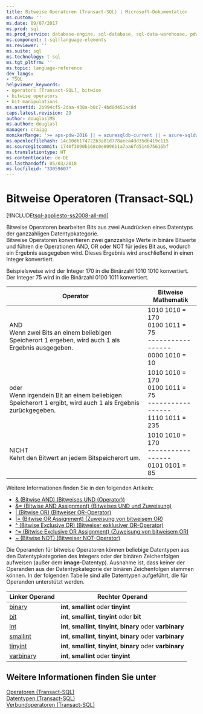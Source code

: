 ```yaml
---
title: Bitweise Operatoren (Transact-SQL) | Microsoft-Dokumentation
ms.custom: ''
ms.date: 09/07/2017
ms.prod: sql
ms.prod_service: database-engine, sql-database, sql-data-warehouse, pdw
ms.component: t-sql|language-elements
ms.reviewer: ''
ms.suite: sql
ms.technology: t-sql
ms.tgt_pltfrm: ''
ms.topic: language-reference
dev_langs:
- TSQL
helpviewer_keywords:
- operators [Transact-SQL], bitwise
- bitwise operators
- bit manipulations
ms.assetid: 2b994cf5-2daa-438a-b8c7-4bd8d451ac8d
caps.latest.revision: 29
author: douglaslMS
ms.author: douglasl
manager: craigg
monikerRange: '>= aps-pdw-2016 || = azuresqldb-current || = azure-sqldw-latest || >= sql-server-2016 || = sqlallproducts-allversions'
ms.openlocfilehash: 14c10d6174722b3a81d778aeea4dd35db419c115
ms.sourcegitcommit: 1740f3090b168c0e809611a7aa6fd514075616bf
ms.translationtype: HT
ms.contentlocale: de-DE
ms.lasthandoff: 05/03/2018
ms.locfileid: "33059607"
---
```

# <a name="bitwise-operators-transact-sql"></a>Bitweise Operatoren (Transact-SQL)
[!INCLUDE[tsql-appliesto-ss2008-all-md](../../includes/tsql-appliesto-ss2008-all-md.md)]

  Bitweise Operatoren bearbeiten Bits aus zwei Ausdrücken eines Datentyps der ganzzahligen Datentypkategorie.  
  Bitweise Operatoren konvertieren zwei ganzzahlige Werte in binäre Bitwerte und führen die Operationen AND, OR oder NOT für jedes Bit aus, wodurch ein Ergebnis ausgegeben wird. Dieses Ergebnis wird anschließend in einen Integer konvertiert.  
  
  Beispielsweise wird der Integer 170 in die Binärzahl 1010 1010 konvertiert.
Der Integer 75 wird in die Binärzahl 0100 1011 konvertiert.

|Operator|Bitweise Mathematik|
|---- |---- |
|AND <br> Wenn zwei Bits an einem beliebigen Speicherort 1 ergeben, wird auch 1 als Ergebnis ausgegeben. |1010 1010 = 170 <br>0100 1011 = 75 <br>-----------------  <br> 0000 1010 = 10 |
|oder <br> Wenn irgendein Bit an einem beliebigen Speicherort 1 ergibt, wird auch 1 als Ergebnis zurückgegeben. |1010 1010 = 170 <br>0100 1011 = 75 <br>-----------------  <br> 1110 1011 = 235|
|NICHT  <br> Kehrt den Bitwert an jedem Bitspeicherort um. |1010 1010 = 170 <br>----------------- <br>  0101 0101 = 85 |
  
Weitere Informationen finden Sie in den folgenden Artikeln:   
* [& &#40;Bitwise AND&#41; (Bitweises UND (Operator))](../../t-sql/language-elements/bitwise-and-transact-sql.md)  
* [&= &#40;Bitwise AND Assignment&#41; (Bitweises UND und Zuweisung)](../../t-sql/language-elements/bitwise-and-equals-transact-sql.md)   
* [&#124; &#40;Bitwise OR&#41; (Bitweiser OR-Operator)](../../t-sql/language-elements/bitwise-or-transact-sql.md)  
* [&#124;= &#40;Bitwise OR Assignment&#41; (Zuweisung von bitweisem OR)](../../t-sql/language-elements/bitwise-or-equals-transact-sql.md)   
* [^ &#40;Bitwise Exclusive OR&#41; (Bitweiser exklusiver OR-Operator)](../../t-sql/language-elements/bitwise-exclusive-or-transact-sql.md)  
* [^= &#40;Bitwise Exclusive OR Assignment&#41; (Zuweisung von bitweisem OR)](../../t-sql/language-elements/bitwise-exclusive-or-equals-transact-sql.md)  
* [~ &#40;Bitwise NOT&#41; (Bitweiser NOT-Operator)](../../t-sql/language-elements/bitwise-not-transact-sql.md)  
  
 Die Operanden für bitweise Operatoren können beliebige Datentypen aus den Datentypkategorien des Integers oder der binären Zeichenfolgen aufweisen (außer dem **image**-Datentyp). Ausnahme ist, dass keiner der Operanden aus der Datentypkategorie der binären Zeichenfolgen stammen können. In der folgenden Tabelle sind alle Datentypen aufgeführt, die für Operanden unterstützt werden.  
  
|Linker Operand|Rechter Operand|  
|------------------|-------------------|  
|[binary](../../t-sql/data-types/binary-and-varbinary-transact-sql.md)|**int**, **smallint** oder **tinyint**|  
|[bit](../../t-sql/data-types/bit-transact-sql.md)|**int**, **smallint**, **tinyint** oder **bit**|  
|[int](../../t-sql/data-types/int-bigint-smallint-and-tinyint-transact-sql.md)|**int**, **smallint**, **tinyint**, **binary** oder **varbinary**|  
|[smallint](../../t-sql/data-types/int-bigint-smallint-and-tinyint-transact-sql.md)|**int**, **smallint**, **tinyint**, **binary** oder **varbinary**|  
|[tinyint](../../t-sql/data-types/int-bigint-smallint-and-tinyint-transact-sql.md)|**int**, **smallint**, **tinyint**, **binary** oder **varbinary**|  
|[varbinary](../../t-sql/data-types/binary-and-varbinary-transact-sql.md)|**int**, **smallint** oder **tinyint**|  
  
## <a name="see-also"></a>Weitere Informationen finden Sie unter  
 [Operatoren &#40;Transact-SQL&#41;](../../t-sql/language-elements/operators-transact-sql.md)   
 [Datentypen &#40;Transact-SQL&#41;](../../t-sql/data-types/data-types-transact-sql.md)   
 [Verbundoperatoren &#40;Transact-SQL&#41;](../../t-sql/language-elements/compound-operators-transact-sql.md)   
  
